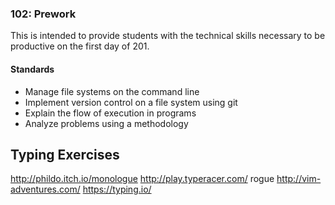 ### 102: Prework

This is intended to provide students with the technical skills necessary to be productive on the first day of 201.

#### Standards

* Manage file systems on the command line
* Implement version control on a file system using git
* Explain the flow of execution in programs
* Analyze problems using a methodology

## Typing Exercises

http://phildo.itch.io/monologue
http://play.typeracer.com/
rogue
http://vim-adventures.com/
https://typing.io/
